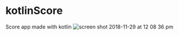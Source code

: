 # kotlinScore
Score app made with kotlin 
![screen shot 2018-11-29 at 12 08 36 pm](https://user-images.githubusercontent.com/4128893/49242402-41f32100-f3d0-11e8-8563-b9ebc2f1de0b.png)
